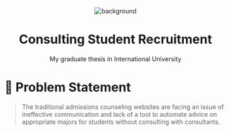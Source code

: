 <div align='center'>
    <img src="https://res.cloudinary.com/dmdiv5ldu/image/upload/v1690205447/Screenshot_2023-07-24_203028_gtcoea.png" alt="background"/>
    <h1> Consulting Student Recruitment</h1>
    <p>
        My graduate thesis in International University
    </p>
</div>


# 🧐 Problem Statement

>The traditional admissions counseling websites are facing an issue of ineffective communication and lack of a tool to automate advice on appropriate majors for students without consulting with consultants. 


